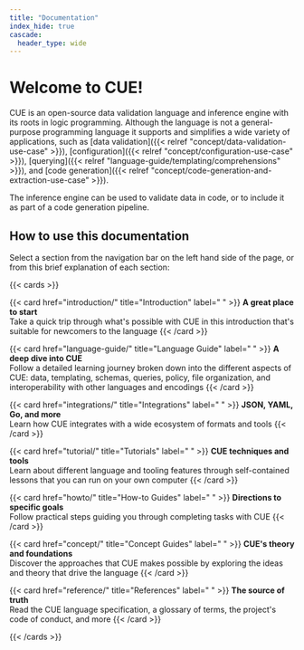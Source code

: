 ```yaml
---
title: "Documentation"
index_hide: true
cascade:
  header_type: wide
---
```


# Welcome to CUE!

CUE is an open-source data validation language and inference engine
with its roots in logic programming.
Although the language is not a general-purpose programming language
it supports and simplifies a wide variety of applications, such as
[data validation]({{< relref "concept/data-validation-use-case" >}}),
[configuration]({{< relref "concept/configuration-use-case" >}}),
[querying]({{< relref "language-guide/templating/comprehensions" >}}),
and [code generation]({{< relref "concept/code-generation-and-extraction-use-case" >}}).

<!-- FIXME: add when content is expanded:
[scripting](TODO)       https://github.com/cue-lang/docs-and-content/issues/27
[data templating](TODO) https://github.com/cue-lang/docs-and-content/issues/26
-->

The inference engine can be used to validate
data in code, or to include it as part of a code generation pipeline.

## How to use this documentation

Select a section from the navigation bar on the left hand side of the page, or
from this brief explanation of each section:

{{< cards >}}

{{< card href="introduction/" title="Introduction" label=" " >}}
  **A great place to start**\
  Take a quick trip through what's possible with CUE in this introduction
  that's suitable for newcomers to the language
{{< /card >}}

{{< card href="language-guide/" title="Language Guide" label=" " >}}
  **A deep dive into CUE**\
  Follow a detailed learning journey broken down into the different aspects of
  CUE: data, templating, schemas, queries, policy, file organization, and
  interoperability with other languages and encodings
{{< /card >}}

{{< card href="integrations/" title="Integrations" label=" " >}}
  **JSON, YAML, Go, and more**\
  Learn how CUE integrates with a wide ecosystem of formats and tools
{{< /card >}}

{{< card href="tutorial/" title="Tutorials" label=" " >}}
  **CUE techniques and tools**\
  Learn about different language and tooling features through self-contained
  lessons that you can run on your own computer
{{< /card >}}

{{< card href="howto/" title="How-to Guides" label=" " >}}
  **Directions to specific goals**\
  Follow practical steps guiding you through completing tasks with CUE
{{< /card >}}

{{< card href="concept/" title="Concept Guides" label=" " >}}
  **CUE's theory and foundations**\
  Discover the approaches that CUE makes possible by exploring the ideas and
  theory that drive the language
{{< /card >}}

{{< card href="reference/" title="References" label=" " >}}
  **The source of truth**\
  Read the CUE language specification, a glossary of terms, the project's code
  of conduct, and more
{{< /card >}}

{{< /cards >}}
